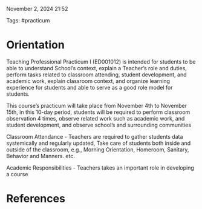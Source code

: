 November 2, 2024 21:52

Tags: #practicum 

# Orientation
Teaching Professional Practicum I (ED001012) is intended for students to be able to understand School’s context, explain a Teacher’s role and duties, perform tasks related to classroom attending, student development, and academic work, explain classroom context, and organize learning experience for students and able to serve as a good role model for students.

This course’s practicum will take place from November 4th to November 15th, in this 10-day period, students will be required to perform classroom observation 4 times, observe related work such as academic work, and student development, and observe school’s and surrounding communities

Classroom Attendance - Teachers are required to gather students data systemically and regularly updated, Take care of students both inside and outside of the classroom, e.g., Morning Orientation, Homeroom, Sanitary, Behavior and Manners. etc.

Academic Responsibilities - Teachers takes an important role in developing a course
# References